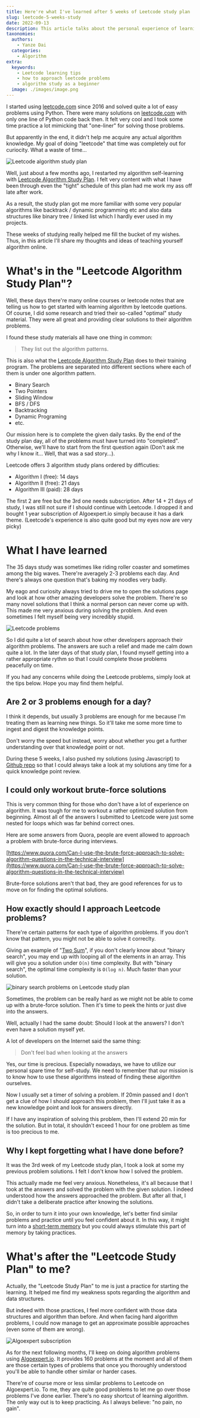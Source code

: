 ```yaml
---
title: Here're what I've learned after 5 weeks of Leetcode study plan
slug: leetcode-5-weeks-study
date: 2022-09-13
description: This article talks about the personal experience of learning algorithm as a fresh beginner under 5 weeks' Leetcode study plan.
taxonomies:
  authors: 
    - Yanze Dai
  categories:
    - Algorithm
extra:
  keywords: 
    - Leetcode learning tips
    - how to approach leetcode problems
    - algorithm study as a beginner
  image: ./images/image.png
---
```


I started using [leetcode.com](https://leetcode.com) since 2016 and solved quite a lot of easy problems using Python. There were many solutions on [leetcode.com](leetcode.com) with only one line of Python code back then. It felt very cool and I took some time practice a lot mimicking that "one-liner" for solving those problems.

But apparently in the end, it didn't help me acquire any actual algorithm knowledge. My goal of doing "leetcode" that time was completely out for curiocity. What a waste of time…

![Leetcode algorithm study plan](images/algo_1.png)

Well, just about a few months ago, I restarted my algorithm self-learning with [Leetcode Algorithm Study Plan](https://leetcode.com/study-plan/algorithm/). I felt very content with what I have been through even the "tight" schedule of this plan had me work my ass off late after work. 

As a result, the study plan got me more familiar with some very popular algorithms like backtrack / dynamic programming etc and also data structures like binary tree / linked list which I hardly ever used in my projects.

These weeks of studying really helped me fill the bucket of my wishes. Thus, in this article I'll share my thoughts and ideas of teaching yourself algorithm online.

# What's in the "Leetcode Algorithm Study Plan"?

Well, these days there're many online courses or leetcode notes that are telling us how to get started with learning algorithm by leetcode quetions. Of course, I did some research and tried their so-called "optimal" study material. They were all great and providing clear solutions to their algorithm problems.

I found these study materials all have one thing in common:

> They list out the algorithm patterns.

This is also what the [Leetcode Algorithm Study Plan](https://leetcode.com/study-plan/algorithm/) does to their training program. The problems are separated into different sections where each of them is under one algorithm pattern.
- Binary Search
- Two Pointers
- Sliding Window
- BFS / DFS
- Backtracking
- Dynamic Programing
- etc.

Our mission here is to complete the given daily tasks. By the end of the study plan day, all of the problems must have turned into "completed". Otherwise, we'll have to start from the first question again (Don't ask me why I know it… Well, that was a sad story…).

Leetcode offers 3 algorithm study plans ordered by difficuties:
* Algorithm I (free): 14 days
* Algorithm II (free): 21 days
* Algorithm III (paid): 28 days

The first 2 are free but the 3rd one needs subscription. After 14 + 21 days of study, I was still not sure if I should continue with Leetcode. I dropped it and bought 1 year subscription of Algoexpert.io simply because it has a dark theme. (Leetcode's experience is also quite good but my eyes now are very picky)


# What I have learned

The 35 days study was sometimes like riding roller coaster and sometimes among the big waves. There're averagely 2-3 problems each day. And there's always one question that's baking my noodles very badly.

My eago and curiosity always tried to drive me to open the solutions page and look at how other amazing developers solve the problem. There're so many novel solutions that I think a normal person can never come up with. This made me very anxious during solving the problem. And even sometimes I felt myself being very incredibly stupid.

![Leetcode problems](images/leetcode_problems.png)

So I did quite a lot of search about how other developers approach their algorithm problems. The answers are such a relief and made me calm down quite a lot. In the later days of that study plan, I found myself getting into a rather appropriate rythm so that I could complete those problems peacefully on time.

If you had any concerns while doing the Leetcode problems, simply look at the tips below. Hope you may find them helpful.


## Are 2 or 3 problems enough for a day?

I think it depends, but usually 3 problems are enough for me because I'm treating them as learning new things. So it'll take me some more time to ingest and digest the knowledge points.

Don't worry the speed but instead, worry about whether you get a further understanding over that knowledge point or not.

During these 5 weeks, I also pushed my solutions (using Javascript) to [Github repo](https://github.com/daiyanze/algo-js) so that I could always take a look at my solutions any time for a quick knowledge point review.

## I could only workout brute-force solutions

This is very common thing for those who don't have a lot of experience on algorithm. It was tough for me to workout a rather optimized solution from beginning. Almost all of the answers I submitted to Leetcode were just some nested for loops which was far behind correct ones.

Here are some answers from Quora, people are event allowed to approach a problem with brute-force during interviews.

[https://www.quora.com/Can-I-use-the-brute-force-approach-to-solve-algorithm-questions-in-the-technical-interview](https://www.quora.com/Can-I-use-the-brute-force-approach-to-solve-algorithm-questions-in-the-technical-interview)

Brute-force solutions aren't that bad, they are good references for us to move on for finding the optimal solutions.

## How exactly should I approach Leetcode problems?

There're certain patterns for each type of algorithm problems. If you don't know that pattern, you might not be able to solve it correclty.

Giving an example of "[Two Sum](https://leetcode.com/problems/two-sum/)", if you don't clearly know about "binary search", you may end up with looping all of the elements in an array. This will give you a solution under `O(n)` time complexity. But with "binary search", the optimal time complexity is `O(log n)`. Much faster than your solution.

![binary search problems on Leetcode study plan](images/binary_search.png)

Sometimes, the problem can be really hard as we might not be able to come up with a brute-force solution. Then it's time to peek the hints or just dive into the answers.

Well, actually I had the same doubt: Should I look at the answers? I don't even have a solution myself yet.

A lot of developers on the Internet said the same thing:

> Don't feel bad when looking at the answers

Yes, our time is precious. Especially nowadays, we have to utilize our personal spare time for self-study. We need to remember that our mission is to know how to use these algorithms instead of finding these algorithm ourselves.

Now I usually set a timer of solving a problem. If 20min passed and I don't get a clue of how I should approach this problem, then I'll just take it as a new knowledge point and look for answers directly.

If I have any inspiration of solving this problem, then I'll extend 20 min for the solution. But in total, it shouldn't exceed 1 hour for one problem as time is too precious to me.

## Why I kept forgetting what I have done before?

It was the 3rd week of my Leetcode study plan, I took a look at some my previous problem solutions. I felt I don't know how I solved the problem.

This actually made me feel very anxious. Nonetheless, it's all because that I took at the answers and solved the problem with the given solution. I indeed understood how the answers approached the problem. But after all that, I didn't take a deliberate practice after knowing the solutions.

So, in order to turn it into your own knowledge, let's better find similar problems and practice until you feel confident about it. In this way, it might turn into a [short-term memory](https://en.wikipedia.org/wiki/Short-term_memory) but you could always stimulate this part of memory by taking practices.


# What's after the "Leetcode Study Plan" to me?

Actually, the "Leetcode Study Plan" to me is just a practice for starting the learning. It helped me find my weakness spots regarding the algorithm and data structures. 

But indeed with those practices, I feel more confident with those data structures and algorithm than before. And when facing hard algorithm problems, I could now manage to get an approximate possible approaches (even some of them are wrong).

![Algoexpert subscription](images/algoexpert.png)

As for the next following months, I'll keep on doing algorithm problems using [Algoexpert.io](https://algoexpert.io). It provides 160 problems at the moment and all of them are those certain types of problems that once you thoroughly understood you'll be able to handle other similar or harder cases. 

There're of course more or less similar problems to Leetcode on Algoexpert.io. To me, they are quite good problems to let me go over those problems I've done earlier. 
There's no easy shortcut of learning algorithm. The only way out is to keep practicing. As I always believe: "no pain, no gain".
